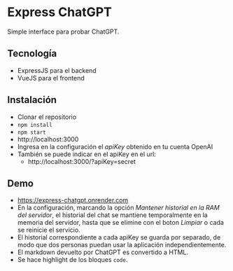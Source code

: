 # Express ChatGPT

Simple interface para probar ChatGPT.

## Tecnología

- ExpressJS para el backend
- VueJS para el frontend

## Instalación

- Clonar el repositorio
- `npm install`
- `npm start`
- http://localhost:3000
- Ingresa en la configuración el *apiKey* obtenido en tu cuenta OpenAI
- También se puede indicar en el apiKey en el url:
    - http://localhost:3000/?apiKey=secret

## Demo
- https://express-chatgpt.onrender.com
- En la configuración, marcando la opción *Mantener historial en la RAM del servidor*, el historial del chat se mantiene temporalmente en la memoria del servidor, hasta que se elimine con el boton _Limpiar_ o cada se reinicie el servicio.
- El historial correspondiente a cada apiKey se guarda por separado, de modo que dos personas puedan usar la aplicación independientemente.
- El markdown devuelto por ChatGPT es convertido a HTML.
- Se hace highlight de los bloques `code`.
